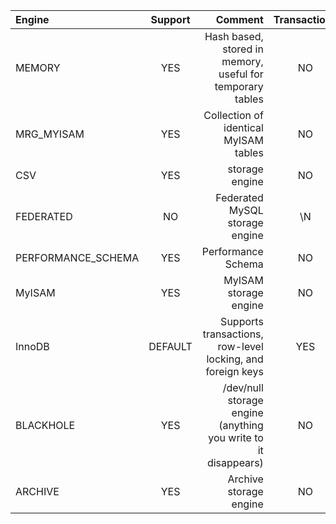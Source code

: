 | Engine   | Support |     	Comment | Transactions |XA | Savepoints |
| :----- | :--: | -------: | :--: | :--: | :--: |
| MEMORY |  YES  | Hash based, stored in memory, useful for temporary tables | NO | NO  |NO |
| MRG_MYISAM |  YES  |Collection of identical MyISAM tables | NO | NO  |NO |
| CSV |  YES  | storage engine |NO | NO  |NO |
| FEDERATED |  NO  | Federated MySQL storage engine |\N |  \N  | \N |
| PERFORMANCE_SCHEMA |  YES  | Performance Schema | NO | NO  |NO |
| MyISAM |  YES  | MyISAM storage engine |NO | NO  |NO |
| InnoDB |  DEFAULT  |Supports transactions, row-level locking, and foreign keys |YES |  YES  | YES |
| BLACKHOLE | YES  | /dev/null storage engine (anything you write to it disappears) | NO | NO  |NO |
| ARCHIVE |  YES  |Archive storage engine | NO | NO  |NO |

				



